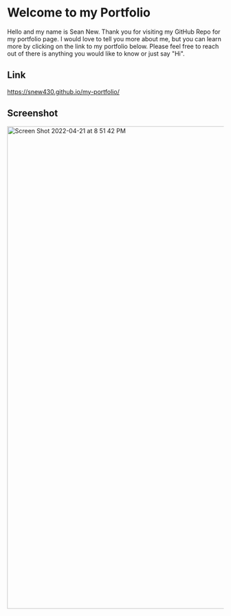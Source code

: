 # Welcome to my Portfolio

Hello and my name is Sean New.  Thank you for visiting my GitHub Repo for my portfolio page.  I would love to tell you more about me, but you can learn more by clicking on the link to my portfolio below. Please feel free to reach out of there is anything you would like to know or just say "Hi". 

## Link

https://snew430.github.io/my-portfolio/

## Screenshot

<img width="1124" alt="Screen Shot 2022-04-21 at 8 51 42 PM" src="https://user-images.githubusercontent.com/93355113/164575708-eca38b7f-9092-4a51-b07f-2c8ddaa123ec.png">